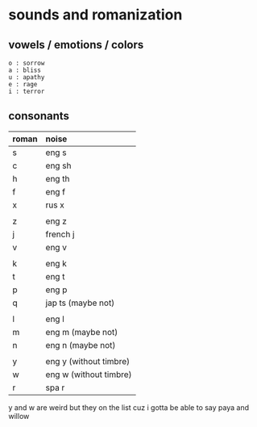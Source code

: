 # sounds and romanization
## vowels / emotions / colors
```
o : sorrow
a : bliss
u : apathy
e : rage
i : terror
```
## consonants
| roman | noise |
|:---|:---|
s | eng s
c | eng sh
h | eng th
f | eng f
x | rus x
|||
z | eng z
j | french j
v | eng v
|||
k | eng k
t | eng t
p | eng p
q | jap ts (maybe not)
|||
l | eng l
m | eng m (maybe not)
n | eng n (maybe not)
|||
y | eng y (without timbre)
w | eng w (without timbre)
r | spa r

y and w are weird but they on the list cuz 
i gotta be able to say paya and willow
